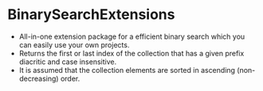 # BinarySearchExtensions
   - All-in-one extension package for a efficient binary search which you can easily use your own projects. 
   - Returns the first or last index of the collection that has a given prefix diacritic and case insensitive.
   - It is assumed that the collection elements are sorted in ascending (non-decreasing) order.
   
   
